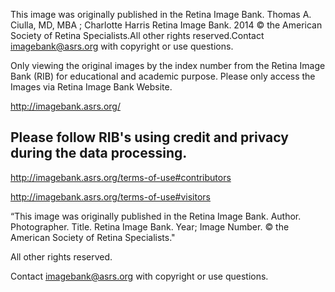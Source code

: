 This image was originally published in the Retina Image Bank. Thomas A. Ciulla, MD, MBA ; Charlotte Harris Retina Image Bank. 2014 © the American Society of Retina Specialists.All other rights reserved.Contact imagebank@asrs.org with copyright or use questions. 

Only viewing the original images by the index number from the Retina Image Bank (RIB) for educational and academic purpose. Please only access the Images via Retina Image Bank Website.

http://imagebank.asrs.org/

## Please follow RIB's using credit and privacy during the data processing.
http://imagebank.asrs.org/terms-of-use#contributors

http://imagebank.asrs.org/terms-of-use#visitors

“This image was originally published in the Retina Image Bank. Author. Photographer. Title. Retina Image Bank. Year; Image Number. © the American Society of Retina Specialists."

All other rights reserved.

Contact imagebank@asrs.org with copyright or use questions. 
            